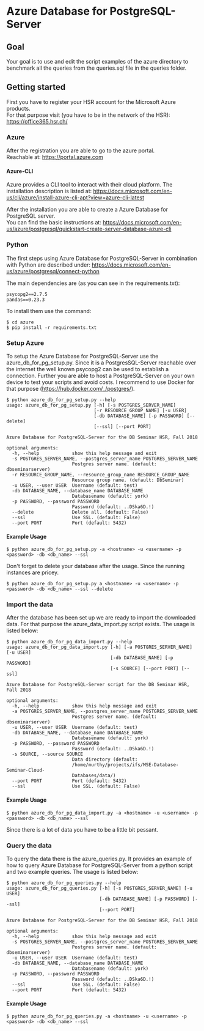 # Azure Database for PostgreSQL-Server 
## Goal
Your goal is to use and edit the script examples of the azure directory to benchmark all the queries from the queries.sql file in the queries folder.

## Getting started
First you have to register your HSR account for the Microsoft Azure products.   
For that purpose visit (you have to be in the network of the HSR): https://office365.hsr.ch/

### Azure
After the registration you are able to go to the azure portal.  
Reachable at: https://portal.azure.com

#### Azure-CLI
Azure provides a CLI tool to interact with their cloud platform.
The installation description is listed at:
https://docs.microsoft.com/en-us/cli/azure/install-azure-cli-apt?view=azure-cli-latest

After the installation you are able to create a Azure Database for PostgreSQL server.  
You can find the basic instructions at:
https://docs.microsoft.com/en-us/azure/postgresql/quickstart-create-server-database-azure-cli


### Python
The first steps using Azure Database for PostgreSQL-Server in combination with Python are described under:
https://docs.microsoft.com/en-us/azure/postgresql/connect-python

The main dependencies are (as you can see in the requirements.txt):  
```
psycopg2==2.7.5
pandas==0.23.3
```

To install them use the command:
```
$ cd azure
$ pip install -r requirements.txt
```

### Setup Azure
To setup the Azure Database for PostgreSQL-Server use the azure_db_for_pg_setup.py.
Since it is a PostgresSQL-Server reachable over the internet the well known psycopg2 can be used to establish a connection.
Further you are able to host a PostgreSQL-Server on your own device to test your scripts and avoid costs.
I recommend to use Docker for that purpose (https://hub.docker.com/_/postgres/).
```
$ python azure_db_for_pg_setup.py --help
usage: azure_db_for_pg_setup.py [-h] [-s POSTGRES_SERVER_NAME]
                                [-r RESOURCE_GROUP_NAME] [-u USER]
                                [-db DATABASE_NAME] [-p PASSWORD] [--delete]
                                [--ssl] [--port PORT]

Azure Database for PostgreSQL-Server for the DB Seminar HSR, Fall 2018

optional arguments:
  -h, --help            show this help message and exit
  -s POSTGRES_SERVER_NAME, --postgres_server_name POSTGRES_SERVER_NAME
                        Postgres server name. (default: dbseminarserver)
  -r RESOURCE_GROUP_NAME, --resource_group_name RESOURCE_GROUP_NAME
                        Resource group name. (default: DbSeminar)
  -u USER, --user USER  Username (default: test)
  -db DATABASE_NAME, --database_name DATABASE_NAME
                        Databasename (default: york)
  -p PASSWORD, --password PASSWORD
                        Password (default: ..DSka6D.!)
  --delete              Delete all. (default: False)
  --ssl                 Use SSL. (default: False)
  --port PORT           Port (default: 5432)
```

#### Example Usage
```
$ python azure_db_for_pg_setup.py -a <hostname> -u <username> -p <password> -db <db_name> --ssl
```
Don't forget to delete your database after the usage.
Since the running instances are pricey.

```
$ python azure_db_for_pg_setup.py a <hostname> -u <username> -p <password> -db <db_name> --ssl --delete
```

### Import the data
After the database has been set up we are ready to import the downloaded data.
For that purpose the azure_data_import.py script exists. The usage is listed below:

```
$ python azure_db_for_pg_data_import.py --help
usage: azure_db_for_pg_data_import.py [-h] [-a POSTGRES_SERVER_NAME] [-u USER]
                                      [-db DATABASE_NAME] [-p PASSWORD]
                                      [-s SOURCE] [--port PORT] [--ssl]

Azure Database for PostgreSQL-Server script for the DB Seminar HSR, Fall 2018

optional arguments:
  -h, --help            show this help message and exit
  -a POSTGRES_SERVER_NAME, --postgres_server_name POSTGRES_SERVER_NAME
                        Postgres server name. (default: dbseminarserver)
  -u USER, --user USER  Username (default: test)
  -db DATABASE_NAME, --database_name DATABASE_NAME
                        Databasename (default: york)
  -p PASSWORD, --password PASSWORD
                        Password (default: ..DSka6D.!)
  -s SOURCE, --source SOURCE
                        Data directory (default:
                        /home/murthy/projects/ifs/MSE-Database-Seminar-Cloud-
                        Databases/data/)
  --port PORT           Port (default: 5432)
  --ssl                 Use SSL. (default: False)
```

#### Example Usage
```
$ python azure_db_for_pg_data_import.py -a <hostname> -u <username> -p <password> -db <db_name> --ssl
```
Since there is a lot of data you have to be a little bit pessant.


### Query the data
To query the data there is the azure_queries.py. 
It provides an example of how to query Azure Database for PostgreSQL-Server from a python script and two example queries.
The usage is listed below:
```
$ python azure_db_for_pg_queries.py --help
usage: azure_db_for_pg_queries.py [-h] [-s POSTGRES_SERVER_NAME] [-u USER]
                                  [-db DATABASE_NAME] [-p PASSWORD] [--ssl]
                                  [--port PORT]

Azure Database for PostgreSQL-Server for the DB Seminar HSR, Fall 2018

optional arguments:
  -h, --help            show this help message and exit
  -s POSTGRES_SERVER_NAME, --postgres_server_name POSTGRES_SERVER_NAME
                        Postgres server name. (default: dbseminarserver)
  -u USER, --user USER  Username (default: test)
  -db DATABASE_NAME, --database_name DATABASE_NAME
                        Databasename (default: york)
  -p PASSWORD, --password PASSWORD
                        Password (default: ..DSka6D.!)
  --ssl                 Use SSL. (default: False)
  --port PORT           Port (default: 5432)
```

#### Example Usage
```
$ python azure_db_for_pg_queries.py -a <hostname> -u <username> -p <password> -db <db_name> --ssl
```

